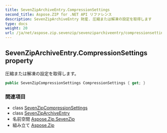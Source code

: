 ```yaml
---
title: SevenZipArchiveEntry.CompressionSettings
second_title: Aspose.ZIP for .NET API リファレンス
description: SevenZipArchiveEntry 財産. 圧縮または解凍の設定を取得します
type: docs
weight: 20
url: /ja/net/aspose.zip.sevenzip/sevenziparchiveentry/compressionsettings/
---
```

## SevenZipArchiveEntry.CompressionSettings property

圧縮または解凍の設定を取得します。

```csharp
public SevenZipCompressionSettings CompressionSettings { get; }
```

### 関連項目

* class [SevenZipCompressionSettings](../../../aspose.zip.saving/sevenzipcompressionsettings/)
* class [SevenZipArchiveEntry](../)
* 名前空間 [Aspose.Zip.SevenZip](../../sevenziparchiveentry/)
* 組み立て [Aspose.Zip](../../../)


